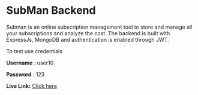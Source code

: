 # SubMan Backend

Subman is an online subscription management tool to store and manage all your subscriptions and analyze the cost.
The backend is built with ExpressJs, MongoDB and authentication is enabled through JWT.

To test use credentials

**Username** : user10 

**Password** : 123

__Live Link:__ [Click here](https://submanage.netlify.app/)

